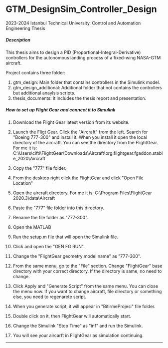 # GTM_DesignSim_Controller_Design
2023-2024 Istanbul Technical University, Control and Automation Engineering Thesis

##### Description #####
This thesis aims to design a PID (Proportional-Integral-Derivative) controllers for the autonomous landing process of a fixed-wing NASA-GTM aircraft. 

Project contains three folder:

1) gtm_design: Main folder that contains controllers in the Simulink model. 
2) gtm_design_additional: Additional folder that not contains the controllers but additional anaylsis scripts.
3) thesis_documents: It includes the thesis report and presentation.


##### How to set up Flight Gear and connect it to Simulink #####

1) Download the Flight Gear latest version from its website.
2) Launch the Fligt Gear. Click the "Aircraft" from the left. Search for "Boeing 777-300" and install it.
   When you install it open the local directory of the aircraft. You can see the directory from the FlightGear.
   For me it is:
   C:\Users\ciftl\FlightGear\Downloads\Aircraft\org.flightgear.fgaddon.stable_2020\Aircraft

3) Copy the "777" file folder. 

4) From the desktop right click the FlightGear and click "Open File Location"	

5) Open the aircraft directory. For me it is:
   C:\Program Files\FlightGear 2020.3\data\Aircraft
   
6) Paste the "777" file folder into this directory.

7) Rename the file folder as "777-300".

8) Open the MATLAB

9) Run the setup.m file that will open the Simulink file.

10) Click and open the "GEN FG RUN".

11) Change the "FlightGear geometry model name" as "777-300".

12) From the same menu, go to the "File" section. Change "FlightGear" base directory
    with your correct directory. If the directory is same, no need to change.

13) Click Apply and "Generate Script" from the same menu. You can close the menu now.
	If you want to change aircraft, file directory or something else, you need to regenarete script.
	
14) When you generate script, it will appear in "BitirmeProjesi" file folder.

15) Double click on it, then FlightGear will automatically start.

16) Change the Simulink	"Stop Time" as "inf" and run the Simulink.

17) You will see your aircarft in FlightGear as simulation continuing.

--------------------------------------------------------------------------------------